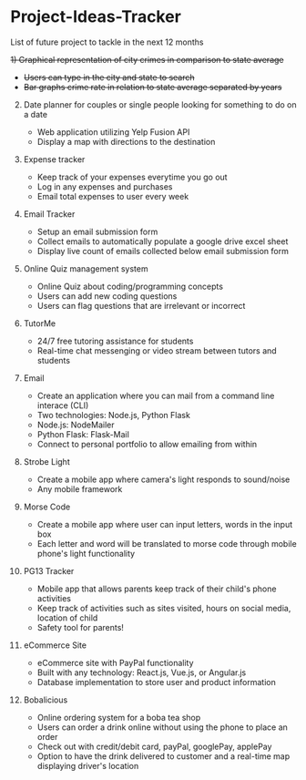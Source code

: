 # Project-Ideas-Tracker
List of future project to tackle in the next 12 months

~~1) Graphical representation of city crimes in comparison to state average~~
   * ~~Users can type in the city and state to search~~
   * ~~Bar graphs crime rate in relation to state average separated by years~~   

2) Date planner for couples or single people looking for something to do on a date
   * Web application utilizing Yelp Fusion API
   * Display a map with directions to the destination
  
3) Expense tracker
   * Keep track of your expenses everytime you go out
   * Log in any expenses and purchases
   * Email total expenses to user every week
   
4) Email Tracker
   * Setup an email submission form
   * Collect emails to automatically populate a google drive excel sheet
   * Display live count of emails collected below email submission form
   
5) Online Quiz management system
   * Online Quiz about coding/programming concepts
   * Users can add new coding questions
   * Users can flag questions that are irrelevant or incorrect
   
6) TutorMe
   * 24/7 free tutoring assistance for students
   * Real-time chat messenging or video stream between tutors and students
   
7) Email
   * Create an application where you can mail from a command line interace (CLI)
   * Two technologies: Node.js, Python Flask
   * Node.js: NodeMailer
   * Python Flask: Flask-Mail
   * Connect to personal portfolio to allow emailing from within
   
8) Strobe Light
   * Create a mobile app where camera's light responds to sound/noise
   * Any mobile framework

9) Morse Code 
   * Create a mobile app where user can input letters, words in the input box
   * Each letter and word will be translated to morse code through mobile phone's light functionality

10) PG13 Tracker
    * Mobile app that allows parents keep track of their child's phone activities
    * Keep track of activities such as sites visited, hours on social media, location of child
    * Safety tool for parents!

11) eCommerce Site
    * eCommerce site with PayPal functionality
    * Built with any technology: React.js, Vue.js, or Angular.js
    * Database implementation to store user and product information

12) Bobalicious
    * Online ordering system for a boba tea shop
    * Users can order a drink online without using the phone to place an order
    * Check out with credit/debit card, payPal, googlePay, applePay
    * Option to have the drink delivered to customer and a real-time map displaying driver's location
